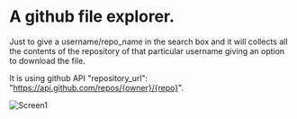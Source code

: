 # A github file explorer.

  Just to give a username/repo_name in the search box and it will 
  collects all the contents of the repository of that particular username giving an option 
  to download the file.
  
  It is using github API "repository_url": "https://api.github.com/repos/{owner}/{repo}".
  
  ![Screen1](../master/img/g1.jpg)

  
  
